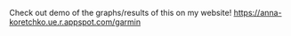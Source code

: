 Check out demo of the graphs/results of this on my website! https://anna-koretchko.ue.r.appspot.com/garmin